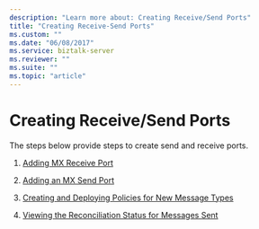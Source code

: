 ```yaml
---
description: "Learn more about: Creating Receive/Send Ports"
title: "Creating Receive-Send Ports"
ms.custom: ""
ms.date: "06/08/2017"
ms.service: biztalk-server
ms.reviewer: ""
ms.suite: ""
ms.topic: "article"
---
```

# Creating Receive/Send Ports
The steps below provide steps to create send and receive ports.  
  
1.  [Adding MX Receive Port](../../adapters-and-accelerators/accelerator-swift/adding-mx-receive-port.md)  
  
2.  [Adding an MX Send Port](../../adapters-and-accelerators/accelerator-swift/adding-an-mx-send-port.md)  
  
3.  [Creating and Deploying Policies for New Message Types](../../adapters-and-accelerators/accelerator-swift/creating-and-deploying-policies-for-new-message-types.md)  
  
4.  [Viewing the Reconciliation Status for Messages Sent](../../adapters-and-accelerators/accelerator-swift/viewing-the-reconciliation-status-for-messages-sent.md)
